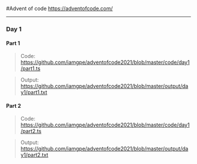 #Advent of code
https://adventofcode.com/

---

### Day 1

#### Part 1

> Code: https://github.com/iamgpe/adventofcode2021/blob/master/code/day1/part1.ts

> Output: https://github.com/iamgpe/adventofcode2021/blob/master/output/day1/part1.txt

#### Part 2

> Code: https://github.com/iamgpe/adventofcode2021/blob/master/code/day1/part2.ts

> Output: https://github.com/iamgpe/adventofcode2021/blob/master/output/day1/part2.txt


